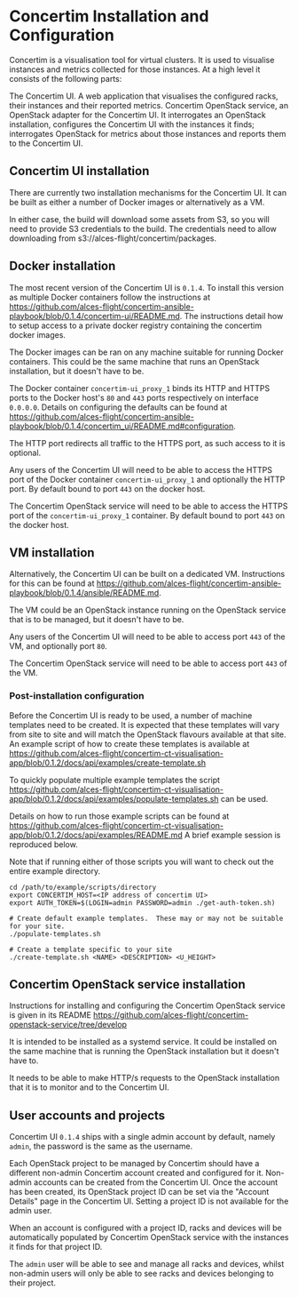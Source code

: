 # Concertim Installation and Configuration

Concertim is a visualisation tool for virtual clusters. It is used to visualise instances and metrics collected for those instances. At a high level it consists of the following parts:

The Concertim UI. A web application that visualises the configured racks, their instances and their reported metrics.
Concertim OpenStack service, an OpenStack adapter for the Concertim UI. It interrogates an OpenStack installation, configures the Concertim UI with the instances it finds; interrogates OpenStack for metrics about those instances and reports them to the Concertim UI.


## Concertim UI installation

There are currently two installation mechanisms for the Concertim UI. It can be built as either a number of Docker images or alternatively as a VM.

In either case, the build will download some assets from S3, so you will need to provide S3 credentials to the build. The credentials need to allow downloading from s3://alces-flight/concertim/packages.

## Docker installation

The most recent version of the Concertim UI is `0.1.4`. To install this version as multiple Docker containers follow the instructions at https://github.com/alces-flight/concertim-ansible-playbook/blob/0.1.4/concertim-ui/README.md. The instructions detail how to setup access to a private docker registry containing the concertim docker images.

The Docker images can be ran on any machine suitable for running Docker containers. This could be the same machine that runs an OpenStack installation, but it doesn't have to be.

The Docker container `concertim-ui_proxy_1` binds its HTTP and HTTPS ports to the Docker host's `80` and `443` ports respectively on interface `0.0.0.0`.  Details on configuring the defaults can be found at https://github.com/alces-flight/concertim-ansible-playbook/blob/0.1.4/concertim_ui/README.md#configuration.

The HTTP port redirects all traffic to the HTTPS port, as such access to it is optional.

Any users of the Concertim UI will need to be able to access the HTTPS port of the Docker container `concertim-ui_proxy_1` and optionally the HTTP port.  By default bound to port `443` on the docker host.

The Concertim OpenStack service will need to be able to access the HTTPS port of the `concertim-ui_proxy_1` container. By default bound to port `443` on the docker host.


## VM installation

Alternatively, the Concertim UI can be built on a dedicated VM. Instructions for this can be found at https://github.com/alces-flight/concertim-ansible-playbook/blob/0.1.4/ansible/README.md.

The VM could be an OpenStack instance running on the OpenStack service that is to be managed, but it doesn't have to be.

Any users of the Concertim UI will need to be able to access port `443` of the VM, and optionally port `80`.

The Concertim OpenStack service will need to be able to access port `443` of the VM.


### Post-installation configuration

Before the Concertim UI is ready to be used, a number of machine templates need to be created. It is expected that these templates will vary from site to site and will match the OpenStack flavours available at that site. An example script of how to create these templates is available at https://github.com/alces-flight/concertim-ct-visualisation-app/blob/0.1.2/docs/api/examples/create-template.sh

To quickly populate multiple example templates the script https://github.com/alces-flight/concertim-ct-visualisation-app/blob/0.1.2/docs/api/examples/populate-templates.sh can be used.

Details on how to run those example scripts can be found at https://github.com/alces-flight/concertim-ct-visualisation-app/blob/0.1.2/docs/api/examples/README.md A brief example session is reproduced below.

Note that if running either of those scripts you will want to check out the entire example directory.

```
cd /path/to/example/scripts/directory
export CONCERTIM_HOST=<IP address of concertim UI>
export AUTH_TOKEN=$(LOGIN=admin PASSWORD=admin ./get-auth-token.sh)

# Create default example templates.  These may or may not be suitable for your site.
./populate-templates.sh

# Create a template specific to your site
./create-template.sh <NAME> <DESCRIPTION> <U_HEIGHT>
```

## Concertim OpenStack service installation

Instructions for installing and configuring the Concertim OpenStack service is given in its README
https://github.com/alces-flight/concertim-openstack-service/tree/develop

It is intended to be installed as a systemd service. It could be installed on the same machine that is running the OpenStack installation but it doesn't have to.

It needs to be able to make HTTP/s requests to the OpenStack installation that it is to monitor and to the Concertim UI.

## User accounts and projects

Concertim UI `0.1.4` ships with a single admin account by default, namely `admin`, the password is the same as the username.

Each OpenStack project to be managed by Concertim should have a different non-admin Concertim account created and configured for it.  Non-admin accounts can be created from the Concertim UI.  Once the account has been created, its OpenStack project ID can be set via the "Account Details" page in the Concertim UI. Setting a project ID is not available for the admin user.

When an account is configured with a project ID, racks and devices will be automatically populated by Concertim OpenStack service with the instances it finds for that project ID.

The `admin` user will be able to see and manage all racks and devices, whilst non-admin users will only be able to see racks and devices belonging to their project.
